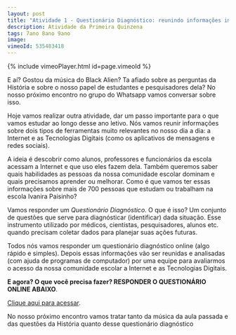 ```yaml
---
layout: post
title: "Atividade 1 - Questionário Diagnóstico: reunindo informações importantes"
description: Atividade da Primeira Quinzena
tags: 7ano 8ano 9ano
image: 
vimeoId: 535483418
---
```


{% include vimeoPlayer.html id=page.vimeoId %}

E aí? Gostou da música do Black Alien? Ta afiado sobre as perguntas da História e sobre o nosso papel de estudantes e pesquisadores dela? No nosso próximo encontro no grupo do Whatsapp vamos conversar sobre isso.

Hoje vamos realizar outra atividade, dar um passo importante para o que vamos estudar ao longo desse ano letivo. Nós vamos reunir informações sobre dois tipos de ferramentas muito relevantes no nosso dia a dia: a Internet e as Tecnologias Digitais (como os aplicativos de mensagens e redes sociais).

A ideia é descobrir como alunos, professores e funcionários da escola acessam a Internet e que uso eles fazem dela. Também queremos saber quais habilidades as pessoas da nossa comunidade escolar dominam e quais precisamos aprender ou melhorar. Como é que vamos ter essas informações sobre mais de 700 pessoas que estudam ou trabalham na escola Ivanira Paisinho? 

Vamos responder um *Questionário Diagnóstico*. O que é isso? Um conjunto de questões que serve para diagnósticar (identificar) dada situação. Esse instrumento utilizado por médicos, cientistas, pesquisadores, alunos etc. quando precisam coletar dados para planejar suas ações futuras. 

Todos nós vamos responder um questionário diagnóstico online (algo rápido e simples). Depois essas informações vão ser reunidas e analisadas (com ajuda de programas de computador) por uma equipe para avaliarmos o acesso da nossa comunidade escolar a Internet e as Tecnologias Digitais.

**E agora? O que você precisa fazer? RESPONDER O QUESTIONÁRIO ONLINE ABAIXO**.

[Clique aqui para acessar](https://forms.gle/FdHMrRgVrr1diidz9). 

No nosso próximo encontro vamos tratar tanto da música da aula passada e das questões da História quanto desse questionário diagnóstico

